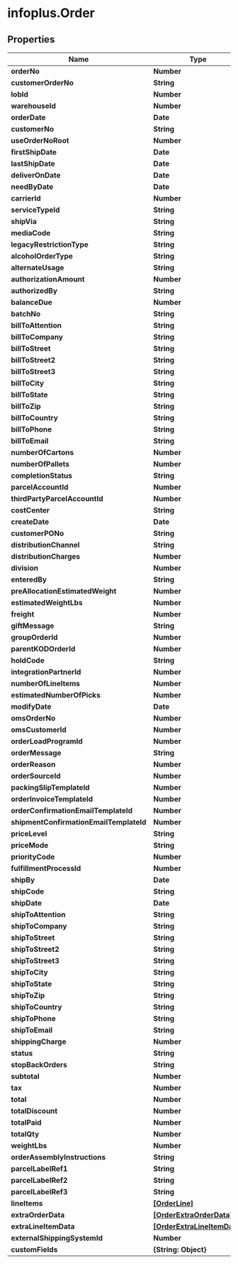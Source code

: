 # infoplus.Order

## Properties
Name | Type | Description | Notes
------------ | ------------- | ------------- | -------------
**orderNo** | **Number** |  | [optional] 
**customerOrderNo** | **String** |  | [optional] 
**lobId** | **Number** |  | 
**warehouseId** | **Number** |  | 
**orderDate** | **Date** |  | 
**customerNo** | **String** |  | [optional] 
**useOrderNoRoot** | **Number** |  | [optional] 
**firstShipDate** | **Date** |  | [optional] 
**lastShipDate** | **Date** |  | [optional] 
**deliverOnDate** | **Date** |  | [optional] 
**needByDate** | **Date** |  | [optional] 
**carrierId** | **Number** |  | [optional] 
**serviceTypeId** | **String** |  | [optional] 
**shipVia** | **String** |  | [optional] 
**mediaCode** | **String** |  | 
**legacyRestrictionType** | **String** |  | 
**alcoholOrderType** | **String** |  | [optional] 
**alternateUsage** | **String** |  | [optional] 
**authorizationAmount** | **Number** |  | [optional] 
**authorizedBy** | **String** |  | [optional] 
**balanceDue** | **Number** |  | [optional] 
**batchNo** | **String** |  | [optional] 
**billToAttention** | **String** |  | [optional] 
**billToCompany** | **String** |  | [optional] 
**billToStreet** | **String** |  | [optional] 
**billToStreet2** | **String** |  | [optional] 
**billToStreet3** | **String** |  | [optional] 
**billToCity** | **String** |  | [optional] 
**billToState** | **String** |  | [optional] 
**billToZip** | **String** |  | [optional] 
**billToCountry** | **String** |  | [optional] 
**billToPhone** | **String** |  | [optional] 
**billToEmail** | **String** |  | [optional] 
**numberOfCartons** | **Number** |  | [optional] 
**numberOfPallets** | **Number** |  | [optional] 
**completionStatus** | **String** |  | [optional] 
**parcelAccountId** | **Number** |  | [optional] 
**thirdPartyParcelAccountId** | **Number** |  | [optional] 
**costCenter** | **String** |  | [optional] 
**createDate** | **Date** |  | [optional] 
**customerPONo** | **String** |  | [optional] 
**distributionChannel** | **String** |  | [optional] 
**distributionCharges** | **Number** |  | [optional] 
**division** | **Number** |  | [optional] 
**enteredBy** | **String** |  | [optional] 
**preAllocationEstimatedWeight** | **Number** |  | [optional] 
**estimatedWeightLbs** | **Number** |  | [optional] 
**freight** | **Number** |  | [optional] 
**giftMessage** | **String** |  | [optional] 
**groupOrderId** | **Number** |  | [optional] 
**parentKODOrderId** | **Number** |  | [optional] 
**holdCode** | **String** |  | [optional] 
**integrationPartnerId** | **Number** |  | [optional] 
**numberOfLineItems** | **Number** |  | [optional] 
**estimatedNumberOfPicks** | **Number** |  | [optional] 
**modifyDate** | **Date** |  | [optional] 
**omsOrderNo** | **Number** |  | [optional] 
**omsCustomerId** | **Number** |  | [optional] 
**orderLoadProgramId** | **Number** |  | [optional] 
**orderMessage** | **String** |  | [optional] 
**orderReason** | **Number** |  | [optional] 
**orderSourceId** | **Number** |  | [optional] 
**packingSlipTemplateId** | **Number** |  | [optional] 
**orderInvoiceTemplateId** | **Number** |  | [optional] 
**orderConfirmationEmailTemplateId** | **Number** |  | [optional] 
**shipmentConfirmationEmailTemplateId** | **Number** |  | [optional] 
**priceLevel** | **String** |  | [optional] 
**priceMode** | **String** |  | [optional] 
**priorityCode** | **Number** |  | [optional] 
**fulfillmentProcessId** | **Number** |  | [optional] 
**shipBy** | **Date** |  | [optional] 
**shipCode** | **String** |  | [optional] 
**shipDate** | **Date** |  | [optional] 
**shipToAttention** | **String** |  | [optional] 
**shipToCompany** | **String** |  | [optional] 
**shipToStreet** | **String** |  | [optional] 
**shipToStreet2** | **String** |  | [optional] 
**shipToStreet3** | **String** |  | [optional] 
**shipToCity** | **String** |  | [optional] 
**shipToState** | **String** |  | [optional] 
**shipToZip** | **String** |  | [optional] 
**shipToCountry** | **String** |  | [optional] 
**shipToPhone** | **String** |  | [optional] 
**shipToEmail** | **String** |  | [optional] 
**shippingCharge** | **Number** |  | [optional] 
**status** | **String** |  | [optional] 
**stopBackOrders** | **String** |  | [optional] 
**subtotal** | **Number** |  | [optional] 
**tax** | **Number** |  | [optional] 
**total** | **Number** |  | [optional] 
**totalDiscount** | **Number** |  | [optional] 
**totalPaid** | **Number** |  | [optional] 
**totalQty** | **Number** |  | [optional] 
**weightLbs** | **Number** |  | [optional] 
**orderAssemblyInstructions** | **String** |  | [optional] 
**parcelLabelRef1** | **String** |  | [optional] 
**parcelLabelRef2** | **String** |  | [optional] 
**parcelLabelRef3** | **String** |  | [optional] 
**lineItems** | [**[OrderLine]**](OrderLine.md) |  | 
**extraOrderData** | [**[OrderExtraOrderData]**](OrderExtraOrderData.md) |  | [optional] 
**extraLineItemData** | [**[OrderExtraLineItemData]**](OrderExtraLineItemData.md) |  | [optional] 
**externalShippingSystemId** | **Number** |  | [optional] 
**customFields** | **{String: Object}** |  | [optional] 


